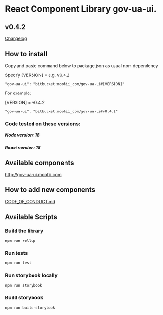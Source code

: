 # React Component Library gov-ua-ui. 

## v0.4.2
[Changelog](Changelog.md)

## How to install

Copy and paste command below to package.json as usual npm dependency

Specify [VERSION] = e.g. v0.4.2
```
"gov-ua-ui": "bitbucket:moohii_com/gov-ua-ui#[VERSION]"
```

For example:

[VERSION] = v0.4.2

```
"gov-ua-ui": "bitbucket:moohii_com/gov-ua-ui#v0.4.2"
```

### Code tested on these versions:

##### Node version: 18

##### React version: 18 

## Available components

http://gov-ua-ui.moohii.com

## How to add new components

[CODE_OF_CONDUCT.md](CODE_OF_CONDUCT.md)

## Available Scripts

### Build the library

```
npm run rollup
```

### Run tests

```
npm run test
```

### Run storybook locally

```
npm run storybook
```

### Build storybook

```
npm run build-storybook
```
